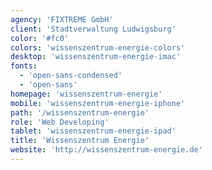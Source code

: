 ```yaml
---
agency: 'FIXTREME GmbH'
client: 'Stadtverwaltung Ludwigsburg'
color: '#fc0'
colors: 'wissenszentrum-energie-colors'
desktop: 'wissenszentrum-energie-imac'
fonts:
  - 'open-sans-condensed'
  - 'open-sans'
homepage: 'wissenszentrum-energie'
mobile: 'wissenszentrum-energie-iphone'
path: '/wissenszentrum-energie'
role: 'Web Developing'
tablet: 'wissenszentrum-energie-ipad'
title: 'Wissenszentrum Energie'
website: 'http://wissenszentrum-energie.de'
---
```

